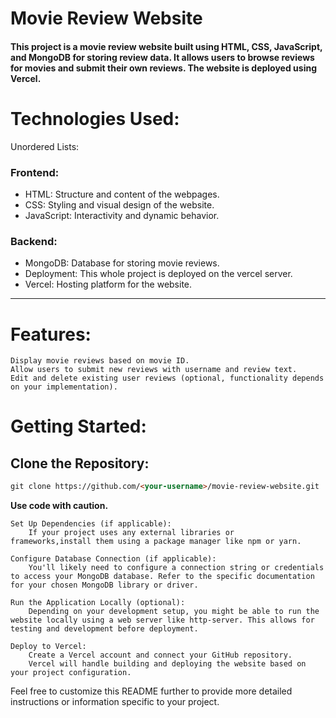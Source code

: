 # Movie Review Website

#### This project is a movie review website built using HTML, CSS, JavaScript, and MongoDB for storing review data. It allows users to browse reviews for movies and submit their own reviews. The website is deployed using Vercel.

# Technologies Used:
Unordered Lists:
### Frontend:
- HTML: Structure and content of the webpages.
- CSS: Styling and visual design of the website.
- JavaScript: Interactivity and dynamic behavior.
### Backend:
- MongoDB: Database for storing movie reviews.
- Deployment: This whole project is deployed on the vercel server.
- Vercel: Hosting platform for the website.

***
# Features:

    Display movie reviews based on movie ID.
    Allow users to submit new reviews with username and review text.
    Edit and delete existing user reviews (optional, functionality depends on your implementation).

# Getting Started:

## Clone the Repository:

```HTML
git clone https://github.com/<your-username>/movie-review-website.git
```

**Use code with caution.**

    Set Up Dependencies (if applicable):
        If your project uses any external libraries or      frameworks,install them using a package manager like npm or yarn.

    Configure Database Connection (if applicable):
        You'll likely need to configure a connection string or credentials to access your MongoDB database. Refer to the specific documentation for your chosen MongoDB library or driver.

    Run the Application Locally (optional):
        Depending on your development setup, you might be able to run the website locally using a web server like http-server. This allows for testing and development before deployment.

    Deploy to Vercel:
        Create a Vercel account and connect your GitHub repository.
        Vercel will handle building and deploying the website based on your project configuration.

Feel free to customize this README further to provide more detailed instructions or information specific to your project.
